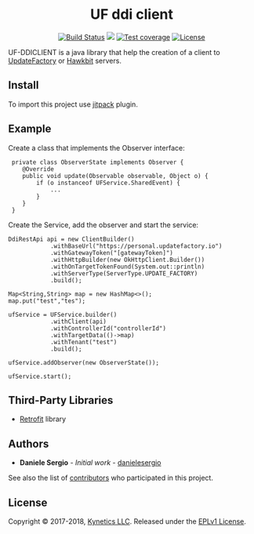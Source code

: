 <h1 align="center">UF ddi client</h1>
<p align="center">
<a href="https://travis-ci.org/Kynetics/uf-ddiclient"><img alt="Build Status" src="https://travis-ci.org/Kynetics/uf-ddiclient.svg?branch=master"></a>
<a href="https://codeclimate.com/github/Kynetics/uf-ddiclient/maintainability"><img src="https://api.codeclimate.com/v1/badges/e545d9c1d9256241e7f8/maintainability" /></a>
<a href="https://codeclimate.com/github/Kynetics/uf-ddiclient/test_coverage"><img alt="Test coverage" src="https://api.codeclimate.com/v1/badges/e545d9c1d9256241e7f8/test_coverage"></a>
<a href="http://www.eclipse.org/legal/epl-v10.html"><img alt="License" src="https://img.shields.io/badge/License-EPL%201.0-red.svg"></a>
</p>

UF-DDICLIENT is a java library that help the creation of a client to [UpdateFactory](https://www.kynetics.com/iot-platform-update-factory) or [Hawkbit](https://eclipse.org/hawkbit/) servers.
## Install

To import this project use [jitpack](https://jitpack.io/) plugin.

## Example
Create a class that implements the Observer interface:

     private class ObserverState implements Observer {
        @Override
        public void update(Observable observable, Object o) {
            if (o instanceof UFService.SharedEvent) {
                ...
            }
        }
     }

Create the Service, add the observer and start the service:

    DdiRestApi api = new ClientBuilder()
                .withBaseUrl("https://personal.updatefactory.io")
                .withGatewayToken("[gatewayToken]")
                .withHttpBuilder(new OkHttpClient.Builder())
                .withOnTargetTokenFound(System.out::println)
                .withServerType(ServerType.UPDATE_FACTORY)
                .build();

    Map<String,String> map = new HashMap<>();
    map.put("test","tes");

    ufService = UFService.builder()
                .withClient(api)
                .withControllerId("controllerId")
                .withTargetData(()->map)
                .withTenant("test")
                .build();

    ufService.addObserver(new ObserverState());

    ufService.start();

## Third-Party Libraries
* [Retrofit](http://square.github.io/retrofit/) library

## Authors
* **Daniele Sergio** - *Initial work* - [danielesergio](https://github.com/danielesergio)

See also the list of [contributors](https://github.com/Kynetics/uf-ddiclient/graphs/contributors) who participated in this project.

## License
Copyright © 2017-2018, [Kynetics LLC](https://www.kynetics.com).
Released under the [EPLv1 License](http://www.eclipse.org/legal/epl-v10.html).